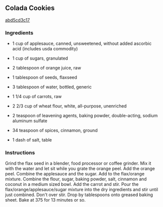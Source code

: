 ## Colada Cookies

[abd5cd3c17](http://www.food.com/recipe/colada-cookies-402109)

### Ingredients

 - 1 cup of applesauce, canned, unsweetened, without added ascorbic acid (includes usda commodity)

 - 1 cup of sugars, granulated

 - 2 tablespoon of orange juice, raw

 - 1 tablespoon of seeds, flaxseed

 - 3 tablespoon of water, bottled, generic

 - 1 1/4 cup of carrots, raw

 - 2 2/3 cup of wheat flour, white, all-purpose, unenriched

 - 2 teaspoon of leavening agents, baking powder, double-acting, sodium aluminum sulfate

 - 34 teaspoon of spices, cinnamon, ground

 - 1 dash of salt, table

### Instructions

Grind the flax seed in a blender, food processor or coffee grinder. Mix it with the water and let sit while you grate the orange peel. Add the orange peel. Combine the applesauce and the sugar. Add to the flax/orange mixture. Combine the flour, sugar, baking powder, salt, cinnamon and coconut in a medium sized bowl. Add the carrot and stir. Pour the flax/orange/applesauce/sugar mixture into the dry ingredients and stir until just combined. Don't over stir. Drop by tablespoons onto greased baking sheet. Bake at 375 for 13 minutes or so.